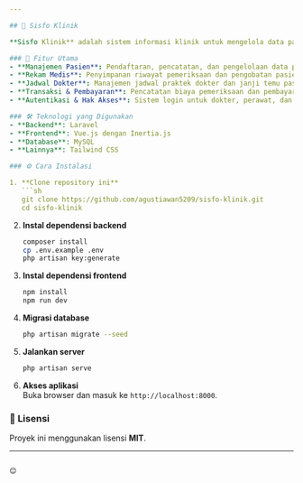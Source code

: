 ```yaml
---

## 🏥 Sisfo Klinik  

**Sisfo Klinik** adalah sistem informasi klinik untuk mengelola data pasien, rekam medis, jadwal dokter, dan transaksi pembayaran. Dibangun menggunakan **Laravel, Vue.js, dan Inertia.js** untuk mendukung efisiensi dalam operasional klinik.  

### 🚀 Fitur Utama  
- **Manajemen Pasien**: Pendaftaran, pencatatan, dan pengelolaan data pasien.  
- **Rekam Medis**: Penyimpanan riwayat pemeriksaan dan pengobatan pasien.  
- **Jadwal Dokter**: Manajemen jadwal praktek dokter dan janji temu pasien.  
- **Transaksi & Pembayaran**: Pencatatan biaya pemeriksaan dan pembayaran pasien.  
- **Autentikasi & Hak Akses**: Sistem login untuk dokter, perawat, dan admin.  

### 🛠️ Teknologi yang Digunakan  
- **Backend**: Laravel  
- **Frontend**: Vue.js dengan Inertia.js  
- **Database**: MySQL   
- **Lainnya**: Tailwind CSS  

### ⚙️ Cara Instalasi  

1. **Clone repository ini**  
   ```sh
   git clone https://github.com/agustiawan5209/sisfo-klinik.git
   cd sisfo-klinik
   ```

2. **Instal dependensi backend**  
   ```sh
   composer install
   cp .env.example .env
   php artisan key:generate
   ```

3. **Instal dependensi frontend**  
   ```sh
   npm install
   npm run dev
   ```

4. **Migrasi database**  
   ```sh
   php artisan migrate --seed
   ```

5. **Jalankan server**  
   ```sh
   php artisan serve
   ```

6. **Akses aplikasi**  
   Buka browser dan masuk ke `http://localhost:8000`.  

### 📜 Lisensi  
Proyek ini menggunakan lisensi **MIT**.  

---
```

😊
